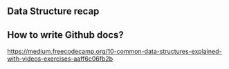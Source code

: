 ## Data Structure recap

## How to write Github docs?




https://medium.freecodecamp.org/10-common-data-structures-explained-with-videos-exercises-aaff6c06fb2b
